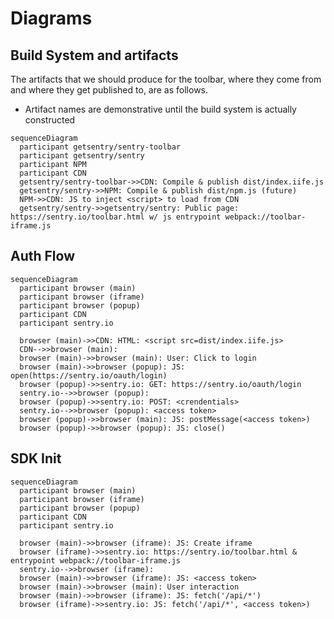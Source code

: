# Diagrams

## Build System and artifacts

The artifacts that we should produce for the toolbar, where they come from and where they get published to, are as follows.

* Artifact names are demonstrative until the build system is actually constructed

```mermaid
sequenceDiagram
  participant getsentry/sentry-toolbar
  participant getsentry/sentry
  participant NPM
  participant CDN
  getsentry/sentry-toolbar->>CDN: Compile & publish dist/index.iife.js
  getsentry/sentry->>NPM: Compile & publish dist/npm.js (future)
  NPM->>CDN: JS to inject <script> to load from CDN
  getsentry/sentry->>getsentry/sentry: Public page: https://sentry.io/toolbar.html w/ js entrypoint webpack://toolbar-iframe.js
```

## Auth Flow

```mermaid
sequenceDiagram
  participant browser (main)
  participant browser (iframe)
  participant browser (popup)
  participant CDN
  participant sentry.io

  browser (main)->>CDN: HTML: <script src=dist/index.iife.js>
  CDN-->>browser (main): 
  browser (main)->>browser (main): User: Click to login
  browser (main)->>browser (popup): JS: open(https://sentry.io/oauth/login)
  browser (popup)->>sentry.io: GET: https://sentry.io/oauth/login
  sentry.io-->>browser (popup): 
  browser (popup)->>sentry.io: POST: <crendentials>
  sentry.io-->>browser (popup): <access token>
  browser (popup)->>browser (main): JS: postMessage(<access token>)
  browser (popup)->>browser (popup): JS: close()
```

## SDK Init

```mermaid
sequenceDiagram
  participant browser (main)
  participant browser (iframe)
  participant browser (popup)
  participant CDN
  participant sentry.io

  browser (main)->>browser (iframe): JS: Create iframe
  browser (iframe)->>sentry.io: https://sentry.io/toolbar.html & entrypoint webpack://toolbar-iframe.js
  sentry.io-->>browser (iframe): 
  browser (main)->>browser (iframe): JS: <access token>
  browser (main)->>browser (main): User interaction
  browser (main)->>browser (iframe): JS: fetch('/api/*')
  browser (iframe)->>sentry.io: JS: fetch('/api/*', <access token>)
```
